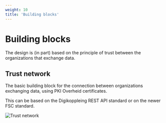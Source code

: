 ```yaml
---
weight: 10
title: 'Building blocks'
---
```


# Building blocks

The design is (in part) based on the principle of trust between the organizations that exchange data.

## Trust network
The basic building block for the connection between organizations exchanging data, using PKI Overheid certificates.

This can be based on the Digikoppleing REST API standard or on the newer FSC standard.

![Trust network](/architecture/trust-network.png)
